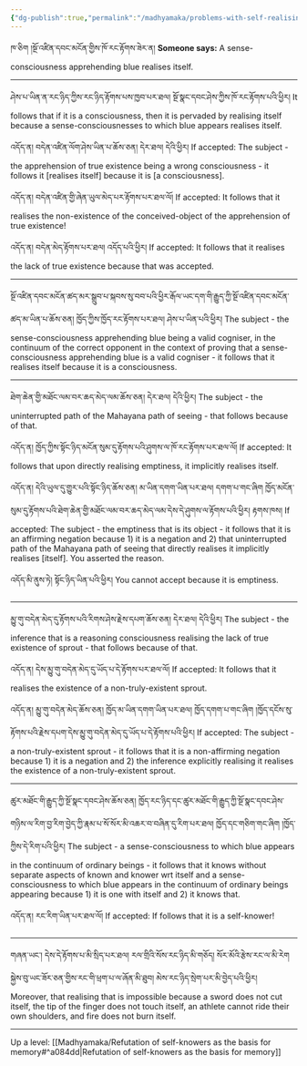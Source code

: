```yaml
---
{"dg-publish":true,"permalink":"/madhyamaka/problems-with-self-realising-jetsunpa/"}
---
```


ཁ་ཅིག །སྔོ་འཛིན་དབང་མངོན་གྱིས་ཁོ་རང་རྟོགས་ཟེར་ན།
**Someone says:** A sense-consciousness apprehending blue realises itself.

---
ཤེས་པ་ཡིན་ན་རང་ཉིད་ཀྱིས་རང་ཉིད་རྟོགས་པས་ཁྱབ་པར་ཐལ། སྔོ་སྣང་དབང་ཤེས་ཀྱིས་ཁོ་རང་རྟོགས་པའི་ཕྱིར། 
It follows that if it is a consciousness, then it is pervaded by realising itself because a sense-consciousnesses to which blue appears realises itself.

འདོད་ན། བདེན་འཛིན་ལོག་ཤེས་ཡིན་པ་ཆོས་ཅན། དེར་ཐལ། དེའི་ཕྱིར།
If accepted: The subject - the apprehension of true existence being a wrong consciousness - it follows it [realises itself] because it is [a consciousness].

འདོད་ན། བདེན་འཛིན་གྱི་ཞེན་ཡུལ་མེད་པར་རྟོགས་པར་ཐལ་ལོ།
If accepted: It follows that it realises the non-existence of the conceived-object of the apprehension of true existence!

འདོད་ན། བདེན་མེད་རྟོགས་པར་ཐལ། འདོད་པའི་ཕྱིར།
If accepted: It follows that it realises the lack of true existence because that was accepted.

---
སྔོ་འཛིན་དབང་མངོན་ཚད་མར་སྒྲུབ་པ་སྐབས་སུ་བབ་པའི་ཕྱིར་རྒོལ་ཡང་དག་གི་རྒྱུད་ཀྱི་སྔོ་འཛིན་དབང་མངོན་ཚད་མ་ཡིན་པ་ཆོས་ཅན།
ཁྱོད་ཀྱིས་ཁྱོད་རང་རྟོགས་པར་ཐལ། ཤེས་པ་ཡིན་པའི་ཕྱིར།
The subject - the sense-consciousness apprehending blue being a valid cogniser, in the continuum of the correct opponent in the context of proving that a sense-consciousness apprehending blue is a valid cogniser - it follows that it realises itself because it is a consciousness.

---
ཐེག་ཆེན་གྱི་མཐོང་ལམ་བར་ཆད་མེད་ལམ་ཆོས་ཅན། དེར་ཐལ། དེའི་ཕྱིར།
The subject - the uninterrupted path of the Mahayana path of seeing - that follows because of that.

འདོད་ན། ཁྱོད་ཀྱིས་སྟོང་ཉིད་མངོན་སུམ་དུ་རྟོགས་པའི་ཤུགས་ལ་ཁོ་རང་རྟོགས་པར་ཐལ་ལོ།
If accepted: It follows that upon directly realising emptiness, it implicitly realises itself.

འདོད་ན། དེའི་ཡུལ་དུ་གྱུར་པའི་སྟོང་ཉིད་ཆོས་ཅན། མ་ཡིན་དགག་ཡིན་པར་ཐལ། 
དགག་པ་གང་ཞིག ཁྱོད་མངོན་སུམ་དུ་རྟོགས་པའི་ཐེག་ཆེན་གྱི་མཐོང་ལམ་བར་ཆད་མེད་ལམ་དེས་དེ་ཤུགས་ལ་རྟོགས་པའི་ཕྱིར། རྟགས་ཁས།
If accepted: The subject - the emptiness that is its object - it follows that it is an affirming negation because 1) it is a negation and 2) that uninterrupted path of the Mahayana path of seeing that directly realises it implicitly realises [itself]. You asserted the reason.

འདོད་མི་ནུས་ཏེ། སྟོང་ཉིད་ཡིན་པའི་ཕྱིར།
You cannot accept because it is emptiness.

---
མྱུ་གུ་བདེན་མེད་དུ་རྟོགས་པའི་རིགས་ཤེས་རྗེས་དཔག་ཆོས་ཅན། དེར་ཐལ། དེའི་ཕྱིར།
The subject - the inference that is a reasoning consciousness realising the lack of true existence of sprout - that follows because of that.

འདོད་ན། དེས་མྱུ་གུ་བདེན་མེད་དུ་ཡོད་པ་དེ་རྟོགས་པར་ཐལ་ལོ།
If accepted: It follows that it realises the existence of a non-truly-existent sprout.

འདོད་ན། མྱུ་གུ་བདེན་མེད་ཆོས་ཅན། ཁྱོད་མ་ཡིན་དགག་ཡིན་པར་ཐལ།
ཁྱོད་དགག་པ་གང་ཞིག །ཁྱོད་དངོས་སུ་རྟོགས་པའི་རྗེས་དཔག་དེས་མྱུ་གུ་བདེན་མེད་དུ་ཡོད་པ་དེ་རྟོགས་པའི་ཕྱིར།
If accepted: The subject - a non-truly-existent sprout - it follows that it is a non-affirming negation because 1) it is a negation and 2) the inference explicitly realising it realises the existence of a non-truly-existent sprout.

---
ཚུར་མཐོང་གི་རྒྱུད་ཀྱི་སྔོ་སྣང་དབང་ཤེས་ཆོས་ཅན། 
ཁྱོད་རང་ཉིད་དང་ཚུར་མཐོང་གི་རྒྱུད་ཀྱི་སྔོ་སྣང་དབང་ཤེས་གཉིས་ལ་རིག་བྱ་རིག་བྱེད་ཀྱི་རྣམ་པ་སོ་སོར་མི་འཆར་བ་བཞིན་དུ་རིག་པར་ཐལ། 
ཁྱོད་དང་གཅིག་གང་ཞིག །ཁྱོད་ཀྱིས་དེ་རིག་པའི་ཕྱིར།
The subject - a sense-consciousness to which blue appears in the continuum of ordinary beings - it follows that it knows without separate aspects of known and knower wrt itself and a sense-consciousness to which blue appears in the continuum of ordinary beings appearing because 1) it is one with itself and 2) it knows that.

འདོད་ན། རང་རིག་ཡིན་པར་ཐལ་ལོ།
If accepted: If follows that it is a self-knower!

---
གཞན་ཡང་། དེས་དེ་རྟོགས་པ་མི་སྲིད་པར་ཐལ། རལ་གྲིའི་སོས་རང་ཉིད་མི་གཅོད། སོར་མོའི་རྩེས་རང་ལ་མི་རེག 
སྐྱེས་བུ་ཡང་ཟོར་ཅན་གྱིས་རང་གི་ཕྲག་པ་ལ་ཞོན་མི་ཐུབ། མེས་རང་ཉིད་སྲེག་པར་མི་བྱེད་པའི་ཕྱིར།
Moreover, that realising that is impossible because a sword does not cut itself, the tip of the finger does not touch itself, an athlete cannot ride their own shoulders, and fire does not burn itself.


---
Up a level: [[Madhyamaka/Refutation of self-knowers as the basis for memory#^a084dd\|Refutation of self-knowers as the basis for memory]]